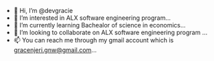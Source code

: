 - 👋 Hi, I’m @devgracie
- 👀 I’m interested in  ALX software engineering program...
- 🌱 I’m currently learning Bachealor of science in economics...
- 💞️ I’m looking to collaborate on ALX software engineering program ...
- 📫 You can reach me through my gmail account which is gracenjeri.gnw@gmail.com...

<!---
devgracie/devgracie is a ✨ special ✨ repository because its `README.md` (this file) appears on your GitHub profile.
You can click the Preview link to take a look at your changes.
--->
